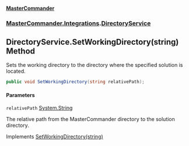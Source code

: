 #### [MasterCommander](MasterCommander.md 'MasterCommander')
### [MasterCommander.Integrations](MasterCommander.md#MasterCommander.Integrations 'MasterCommander.Integrations').[DirectoryService](DirectoryService.md 'MasterCommander.Integrations.DirectoryService')

## DirectoryService.SetWorkingDirectory(string) Method

Sets the working directory to the directory where the specified solution is located.

```csharp
public void SetWorkingDirectory(string relativePath);
```
#### Parameters

<a name='MasterCommander.Integrations.DirectoryService.SetWorkingDirectory(string).relativePath'></a>

`relativePath` [System.String](https://docs.microsoft.com/en-us/dotnet/api/System.String 'System.String')

The relative path from the MasterCommander directory to the solution directory.

Implements [SetWorkingDirectory(string)](IDirectoryService.SetWorkingDirectory(string).md 'MasterCommander.Core.Services.IDirectoryService.SetWorkingDirectory(string)')
